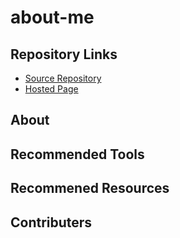 # about-me

## Repository Links
- [Source Repository](https://github.com/kdibben/about-me)
- [Hosted Page](https://kdibben.github.io/about-me/)

## About

## Recommended Tools

## Recommened Resources

## Contributers

